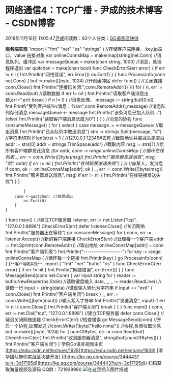 
# 网络通信4：TCP广播 - 尹成的技术博客 - CSDN博客

2018年11月16日 11:05:47[尹成](https://me.csdn.net/yincheng01)阅读数：82个人分类：[GO语言](https://blog.csdn.net/yincheng01/article/category/7679307)[区块链](https://blog.csdn.net/yincheng01/article/category/7618299)[](https://blog.csdn.net/yincheng01/article/category/7679307)



**服务端实现**
`import (
	"fmt"
	"net"
		"os"
	"strings"
)
//存储客户端连接， key,ip端口，value 链接对象
var onlineConnsMap = make(map[string]net.Conn)
//消息队列，缓冲区
var messageQueue = make(chan string, 1000)
//消息，处理程序退出
var quitchan = make(chan bool)
func CheckErrorS(err error) {
	if err != nil {
		fmt.Println("网络错误", err.Error())
		os.Exit(1)
	}
}
func Processinfo(conn net.Conn) {
	buf := make([]byte, 1024) //开创缓冲区
	defer func() {
		//关闭连接
		conn.Close()
		fmt.Println("连接已关闭:",conn.RemoteAddr())
	}()
	for {
		n, err := conn.Read(buf) //读取数据
		if err != nil {
			fmt.Println("读取客户端消息出错,err=",err)
			break
		}
		if n != 0 {
			//消息处理，
			message := string(buf[0:n])
			fmt.Printf("受到客户端%v消息：%s\n",conn.RemoteAddr(),message)
			//消息队列存储消息
			messageQueue <- message
			fmt.Println("该条消息已加入队列...")
		}else{
			fmt.Println("读取客户端消息长度为0")
		}
	}
}
//消息的协程
func consumeMessage() {
	for {
		select {
		case message := <-messageQueue: //取出消息
			fmt.Println("已从队列中取出消息")
			strs := strings.Split(message, "#") //字符串切割
			if len(strs) > 1 {
				//127.0.0.1:12345#去死
				//截取地址并裁减头尾空白
				addr := strs[0]
				addr = strings.TrimSpace(addr)
				//截取内容
				msg := strs[1]
				//给所有客户端群发此消息
				/*for addr, conn := range onlineConnsMap { //循环在线列表
					_, err := conn.Write([]byte(msg))
					fmt.Println("服务器发送消息", msg, "给", addr)
					if err != nil {
						fmt.Println("在线链接发送失败")
					}
				}*/
				//@某人，发消息
				if conn, ok := onlineConnsMap[addr]; ok {
					_, err := conn.Write([]byte(msg))
					fmt.Println("服务器发送消息", msg)
					if err != nil {
						fmt.Println("在线链接发送失败")
					}
				}

			}
		case <-quitchan: //处理退出
			os.Exit(0)
		}
	}
}
func main() {
	//建立TCP服务器
	listener, err := net.Listen("tcp", "127.0.0.1:8898")
	CheckErrorS(err)
	defer listener.Close() //关闭网络
	fmt.Println("服务器正在等待")
	go consumeMessage()
	for {
		conn, err := listener.Accept() //新的客户端连接
		CheckErrorS(err)
		//处理每一个客户端
		addr := fmt.Sprint(conn.RemoteAddr()) //取出地址
		onlineConnsMap[addr] = conn
		fmt.Println("客户端列表")
		fmt.Println("-------------------")
		for key := range onlineConnsMap { //循环每一个链接
			fmt.Println(key)
		}
		go Processinfo(conn)
	}
}`**客户端呢实现**
`import (
	"fmt"
	"net"
	"bufio"
	"os"
)
func CheckErrorC(err error) {
	if err != nil {
		fmt.Println("网络错误", err.Error())
	}
}
func MessageSend(conn net.Conn) {
	var input string
	for {
		reader := bufio.NewReader(os.Stdin) //读取键盘输入
		data, _, _ := reader.ReadLine()     //读取一行
		input = string(data)                //键盘输入转化为字符串
		if input == "exit" {
			conn.Close()
			fmt.Println("客户端关闭")
			break
		}
		_, err := conn.Write([]byte(input)) //输入写入字符串
		fmt.Println("发送消息", input)
		if err != nil {
			conn.Close()
			fmt.Println("客户端关闭")
			break
		}
	}
}
func main() {
	conn, err := net.Dial("tcp", "127.0.0.1:8898") //建立TCP服务器
	defer conn.Close()                             //延迟关闭网络连接
	CheckErrorC(err)                               //检查错误
	go MessageSend(conn)                           //开启一个协程,处理发送
	//conn.Write([]byte("hello  nimei"))
	//协程,负责收取消息
	buf := make([]byte, 1024)
	for {
		numOfBytes, err := conn.Read(buf)
		CheckErrorC(err)
		fmt.Println("收到服务器消息", string(buf[:numOfBytes]))
	}
	fmt.Println("客户端关闭")
}`学院Go语言视频主页
[https://edu.csdn.net/lecturer/1928](https://edu.csdn.net/lecturer/1928)
[清华团队带你实战区块链开发]
([https://ke.qq.com/course/344443?tuin=3d17195d](https://ke.qq.com/course/344443?tuin=3d17195d))
扫码获取海量视频及源码   QQ群：721929980
![在这里插入图片描述](https://img-blog.csdnimg.cn/20181116110534289.png?x-oss-process=image/watermark,type_ZmFuZ3poZW5naGVpdGk,shadow_10,text_aHR0cHM6Ly9ibG9nLmNzZG4ubmV0L3lpbmNoZW5nMDE=,size_16,color_FFFFFF,t_70)

